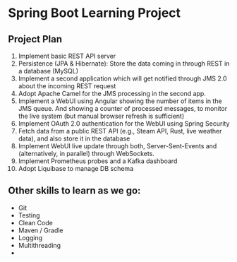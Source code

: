 # Spring Boot Learning Project

## Project Plan
1.	Implement basic REST API server 
2.	Persistence (JPA & Hibernate): Store the data coming in through REST in a database (MySQL)
3.	Implement a second application which will get notified through JMS 2.0 about the incoming REST request
4.  Adopt Apache Camel for the JMS processing in the second app.
5.	Implement a WebUI using Angular showing the number of items in the JMS queue. And showing a counter of processed messages, to monitor the live system (but manual browser refresh is sufficient)
6.  Implement OAuth 2.0 authentication for the WebUI using Spring Security
7.  Fetch data from a public REST API (e.g., Steam API, Rust, live weather data), and also store it in the database
8.  Implement WebUI live update through both, Server-Sent-Events and (alternatively, in parallel) through WebSockets.
9.  Implement Prometheus probes and a Kafka dashboard
10. Adopt Liquibase to manage DB schema


## Other skills to learn as we go:
* Git
* Testing
* Clean Code
* Maven / Gradle
* Logging
* Multithreading
* 